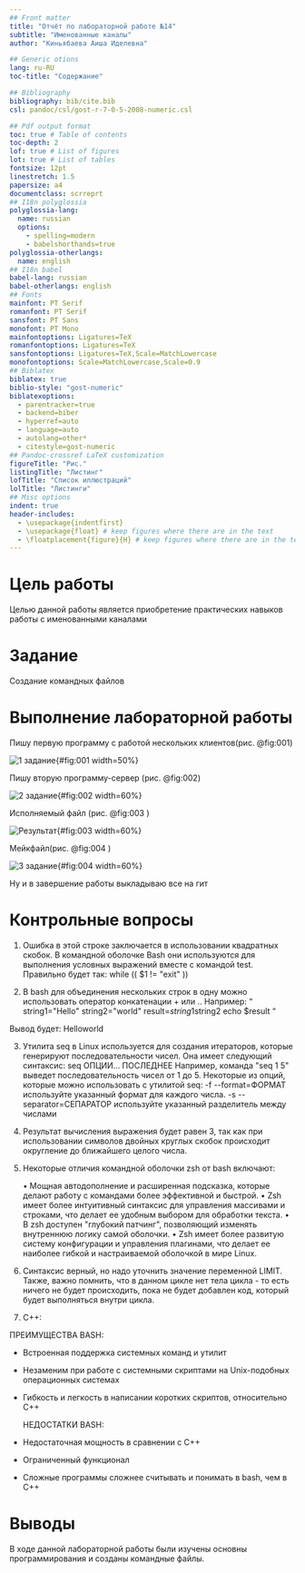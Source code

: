 ```yaml
---
## Front matter
title: "Отчёт по лабораторной работе №14"
subtitle: "Именованные каналы"
author: "Киньябаева Аиша Иделевна"

## Generic otions
lang: ru-RU
toc-title: "Содержание"

## Bibliography
bibliography: bib/cite.bib
csl: pandoc/csl/gost-r-7-0-5-2008-numeric.csl

## Pdf output format
toc: true # Table of contents
toc-depth: 2
lof: true # List of figures
lot: true # List of tables
fontsize: 12pt
linestretch: 1.5
papersize: a4
documentclass: scrreprt
## I18n polyglossia
polyglossia-lang:
  name: russian
  options:
	- spelling=modern
	- babelshorthands=true
polyglossia-otherlangs:
  name: english
## I18n babel
babel-lang: russian
babel-otherlangs: english
## Fonts
mainfont: PT Serif
romanfont: PT Serif
sansfont: PT Sans
monofont: PT Mono
mainfontoptions: Ligatures=TeX
romanfontoptions: Ligatures=TeX
sansfontoptions: Ligatures=TeX,Scale=MatchLowercase
monofontoptions: Scale=MatchLowercase,Scale=0.9
## Biblatex
biblatex: true
biblio-style: "gost-numeric"
biblatexoptions:
  - parentracker=true
  - backend=biber
  - hyperref=auto
  - language=auto
  - autolang=other*
  - citestyle=gost-numeric
## Pandoc-crossref LaTeX customization
figureTitle: "Рис."
listingTitle: "Листинг"
lofTitle: "Список иллюстраций"
lolTitle: "Листинги"
## Misc options
indent: true
header-includes:
  - \usepackage{indentfirst}
  - \usepackage{float} # keep figures where there are in the text
  - \floatplacement{figure}{H} # keep figures where there are in the text
---
```


# Цель работы

Целью данной работы является приобретение практических навыков работы с именованными каналами

# Задание

Создание командных файлов

# Выполнение лабораторной работы

Пишу первую программу с работой нескольких клиентов(рис. @fig:001)

![1 задание](image/1.png){#fig:001 width=50%}

Пишу вторую программу-сервер (рис. @fig:002)

![2 задание](image/2.png){#fig:002 width=60%}

Исполняемый файл (рис. @fig:003 )

![Результат](image/4.png){#fig:003 width=60%}

Мейкфайл(рис. @fig:004 )

![3 задание](image/4.png){#fig:004 width=60%}



Ну и в завершение работы выкладываю все на гит

# Контрольные вопросы

1. Ошибка в этой строке заключается в использовании квадратных скобок.  В командной оболочке Bash они используются для выполнения условных выражений вместе с командой test. Правильно будет так:
  while (( $1 != "exit" ))

2. В bash для объединения нескольких строк в одну можно использовать оператор конкатенации + или .. Например:
  “
  string1="Hello"
  string2="world"
  result=$string1$string2
  echo $result
  “

  Вывод будет: Helloworld

3. Утилита seq в Linux используется для создания итераторов, которые генерируют последовательности чисел. Она имеет следующий синтаксис:
  seq ОПЦИИ... ПОСЛЕДНЕЕ
  Например, команда "seq 1 5" выведет последовательность чисел от 1 до 5.
  Некоторые из опций, которые можно использовать с утилитой seq:
  -f --format=ФОРМАТ  используйте указанный формат для каждого числа.
  -s --separator=СЕПАРАТОР   используйте указанный разделитель между числами
4. Результат вычисления выражения будет равен 3, так как при использовании символов двойных круглых скобок происходит округление до ближайшего целого числа.

5. Некоторые отличия командной оболочки zsh от bash включают:

    • Мощная автодополнение и расширенная подсказка, которые делают работу с командами более эффективной и быстрой.
    • Zsh имеет более интуитивный синтаксис для управления массивами и строками, что делает ее удобным выбором для обработки текста.
    • В zsh доступен "глубокий патчинг", позволяющий изменять внутреннюю логику самой оболочки.
    • Zsh имеет более развитую систему конфигурации и управления плагинами, что делает ее наиболее гибкой и настраиваемой оболочкой в мире Linux.
6. Синтаксис верный, но надо уточнить значение переменной LIMIT. Также, важно помнить, что в данном цикле нет тела цикла - то есть ничего не будет происходить, пока не будет добавлен код, который будет выполняться внутри цикла.

7. C++:

  ПРЕИМУЩЕСТВА BASH:
- Встроенная поддержка системных команд и утилит
- Незаменим при работе с системными скриптами на Unix-подобных операционных системах
- Гибкость и легкость в написании коротких скриптов, относительно C++

  НЕДОСТАТКИ BASH:
- Недостаточная мощность в сравнении с C++
- Ограниченный функционал
- Сложные программы сложнее считывать и понимать в bash, чем в C++

# Выводы

В ходе данной лабораторной работы были изучены основны программирования и созданы командные файлы.